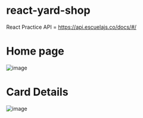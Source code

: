 # react-yard-shop
React Practice
API = https://api.escuelajs.co/docs/#/

# Home page
![image](https://user-images.githubusercontent.com/60714375/157948920-6229a849-0960-484e-926f-9cb5d822089c.png)

# Card Details
![image](https://user-images.githubusercontent.com/60714375/157949049-9b9de943-c4a7-4d55-a0c1-375f18b193cd.png)
